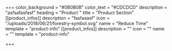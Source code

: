 +++
color_background = "#0B0B0B"
color_text = "#CDCDCD"
description = "asfsafasfasf"
heading = "Product "
title = "Product Section"
[[product_infos]]
description = "fasfasasf"
icon = "/uploads/2018/06/21/forestry-symbol.svg"
name = "Reduce Time"
template = "product-info"
[[product_infos]]
description = ""
icon = ""
name = ""
template = "product-info"

+++

